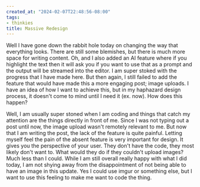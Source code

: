 ```yaml
---
created_at: "2024-02-07T22:48:56-08:00"
tags:
- thinkies
title: Massive Redesign
---
```


Well I have gone down the rabbit hole today on changing the way that everything looks. There are still some blemishes, but there is much more space for writing content. Oh, and I also added an AI feature where if you highlight the text then it will ask you if you want to use that as a prompt and the output will be streamed into the editor. I am super stoked with the progress that I have made here. But then again, I still failed to add the feature that would have made this a more engaging post; image uploads. I have an idea of how I want to achieve this, but in my haphazard design process, it doesn't come to mind until I need it (ex. now). How does this happen?

Well, I am usually super stoned when I am coding and things that catch my attention are the things directly in front of me. Since I was not typing out a post until now, the image upload wasn't remotely relevant to me. But now that I am writing the post, the lack of the feature is quite painful. Letting myself feel the pain of the absent feature is very important for design. It gives you the perspective of your user. They don't have the code, they most likely don't want to. What would they do if they couldn't upload images? Much less than I could. While I am still overall really happy with what I did today, I am not shying away from the disappointment of not being able to have an image in this update. Yes I could use imgur or something else, but I want to use this feeling to make me want to code the thing.